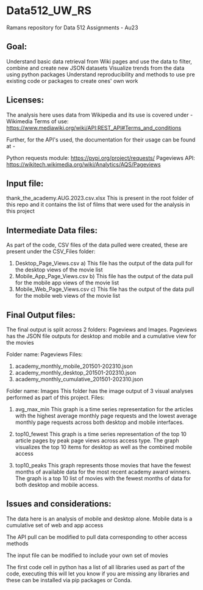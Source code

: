 # Data512_UW_RS
Ramans repository for Data 512 Assignments - Au23

## Goal:
Understand basic data retrieval from Wiki pages and use the data to filter, combine and create new JSON datasets
Visualize trends from the data using python packages
Understand reproducibility and methods to use pre existing code or packages to create ones' own work

## Licenses:
The analysis here uses data from Wikipedia and its use is covered under - 
Wikimedia Terms of use: https://www.mediawiki.org/wiki/API:REST_API#Terms_and_conditions

Further, for the API's used, the documentation for their usage can be found at - 

Python requests module: https://pypi.org/project/requests/
Pageviews API: https://wikitech.wikimedia.org/wiki/Analytics/AQS/Pageviews

## Input file:
thank_the_academy.AUG.2023.csv.xlsx 
This is present in the root folder of this repo and it contains the list of films that were used for the analysis in this project

## Intermediate Data files:

As part of the code, CSV files of the data pulled were created, these are present under the CSV_Files folder: 
1) Desktop_Page_Views.csv
   a) This file has the output of the data pull for the desktop views of the movie list
3) Mobile_App_Page_Views.csv
   b) This file has the output of the data pull for the mobile app views of the movie list
5) Mobile_Web_Page_Views.csv 
   c) This file has the output of the data pull for the mobile web views of the movie list

## Final Output files:
The final output is split across 2 folders: Pageviews and Images. Pageviews has the JSON file outputs for desktop and mobile and a cumulative view for the movies

Folder name: Pageviews
Files: 

1) academy_monthly_mobile_201501-202310.json
2) academy_monthly_desktop_201501-202310.json
3) academy_monthly_cumulative_201501-202310.json

Folder name: Images
This folder has the image output of 3 visual analyses performed as part of this project.
Files: 

1) avg_max_min
This graph is a time series representation for the articles with the highest average monthly page requests and the lowest average monthly page requests across both desktop and mobile interfaces.

2) top10_fewest
This graph is a time series representation of the top 10 article pages by peak page views across access type. 
The graph visualizes the top 10 items for desktop as well as the combined mobile access

3) top10_peaks 
This graph represents those movies that have the fewest months of available data for the most recent academy award winners.
The graph is a top 10 list of movies with the fewest months of data for both desktop and mobile access.

## Issues and considerations:

The data here is an analysis of mobile and desktop alone. 
Mobile data is a cumulative set of web and app access

The API pull can be modified to pull data corresponding to other access methods

The input file can be modified to include your own set of movies

The first code cell in python has a list of all libraries used as part of the code, executing this will let you know if you are missing any libraries and these can be installed via pip packages or Conda. 

